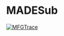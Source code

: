 # MADESub
[![MFGTrace](https://circleci.com/gh/MFGTrace/MADESub.svg?style=svg)](https://circleci.com/gh/MFGTrace/MADESub)
